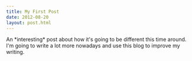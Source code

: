 ```yaml
---
title: My First Post
date: 2012-08-20
layout: post.html
---
```


<div class="post">
An *interesting* post about how it's going to be different this time around. I'm going to write a lot more nowadays and use this blog to improve my writing.
</div>
